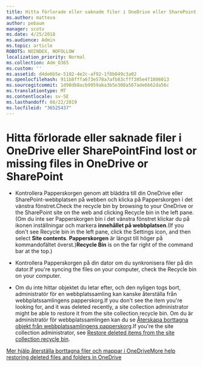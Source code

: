 ```yaml
---
title: Hitta förlorade eller saknade filer i OneDrive eller SharePoint
ms.author: matteva
author: pebaum
manager: scotv
ms.date: 4/25/2018
ms.audience: Admin
ms.topic: article
ROBOTS: NOINDEX, NOFOLLOW
localization_priority: Normal
ms.collection: Adm_O365
ms.custom: ''
ms.assetid: d4de6b5e-5102-4e2c-af92-1f8b049c3a02
ms.openlocfilehash: 911b8fffa673e578a7afb83cfff305e4f1806013
ms.sourcegitcommit: 1d98db8acb9959aba3b5e308a567ade6b62da56c
ms.translationtype: MT
ms.contentlocale: sv-SE
ms.lasthandoff: 08/22/2019
ms.locfileid: "36525437"
---
```

# <a name="find-lost-or-missing-files-in-onedrive-or-sharepoint"></a><span data-ttu-id="84345-102">Hitta förlorade eller saknade filer i OneDrive eller SharePoint</span><span class="sxs-lookup"><span data-stu-id="84345-102">Find lost or missing files in OneDrive or SharePoint</span></span>

- <span data-ttu-id="84345-103">Kontrollera Papperskorgen genom att bläddra till din OneDrive eller SharePoint-webbplatsen på webben och klicka på Papperskorgen i det vänstra fönstret.</span><span class="sxs-lookup"><span data-stu-id="84345-103">Check the recycle bin by browsing to your OneDrive or the SharePoint site on the web and clicking Recycle bin in the left pane.</span></span> <span data-ttu-id="84345-104">(Om du inte ser Papperskorgen bin i det vänstra fönstret klickar du på ikonen inställningar och markera **innehållet på webbplatsen**.</span><span class="sxs-lookup"><span data-stu-id="84345-104">(If you don't see Recycle bin in the left pane, click the Settings icon, and then select **Site contents**.</span></span> <span data-ttu-id="84345-105">**Papperskorgen** är längst till höger på kommandofältet överst.)</span><span class="sxs-lookup"><span data-stu-id="84345-105">**Recycle Bin** is on the far right of the command bar at the top.)</span></span> 
    
- <span data-ttu-id="84345-106">Kontrollera Papperskorgen på din dator om du synkronisera filer på din dator.</span><span class="sxs-lookup"><span data-stu-id="84345-106">If you're syncing the files on your computer, check the Recycle bin on your computer.</span></span> 
    
- <span data-ttu-id="84345-107">Om du inte hittar objektet du letar efter, och den nyligen togs bort, administratör för en webbplatssamling kan kanske återställa från webbplatssamlingens papperskorg.</span><span class="sxs-lookup"><span data-stu-id="84345-107">If you don't see the item you're looking for, and it was deleted recently, a site collection administrator might be able to restore it from the site collection recycle bin.</span></span> <span data-ttu-id="84345-108">Om du är administratör för webbplatssamlingen kan du se [Återskapa borttagna objekt från webbplatssamlingens papperskorg](https://go.microsoft.com/fwlink/?linkid=866439).</span><span class="sxs-lookup"><span data-stu-id="84345-108">If you're the site collection administrator, see [Restore deleted items from the site collection recycle bin](https://go.microsoft.com/fwlink/?linkid=866439).</span></span>
    
[<span data-ttu-id="84345-109">Mer hjälp återställa borttagna filer och mappar i OneDrive</span><span class="sxs-lookup"><span data-stu-id="84345-109">More help restoring deleted files and folders in OneDrive</span></span>](https://go.microsoft.com/fwlink/?linkid=872872)
  


